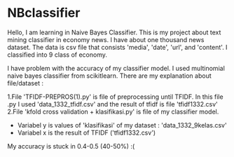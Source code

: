 # NBclassifier

Hello, I am learning in Naive Bayes Classifier. This is my project about text mining classifier in economy news. I have about one thousand news dataset. The data is csv file that consists 'media', 'date', 'url', and 'content'. I classified into 9 class of economy. 

I have problem with the accuracy of my classifier model. I used multinomial naive bayes classifier from scikitlearn.
There are my explanation about file/dataset :

1.File 'TFIDF-PREPROS(1).py' is file of preprocessing until TFIDF. In this file .py I used 'data_1332_tfidf.csv' and the result of tfidf is file 'tfidf1332.csv'
2.File 'kfold cross validation + klasifikasi.py' is file of my classifier model. 
   - Variabel y is values of 'klasifikasi' of my dataset : 'data_1332_9kelas.csv'
   - Variabel x is the result of TFIDF ('tfidf1332.csv')

My accuracy is stuck in 0.4-0.5 (40-50%) :(

